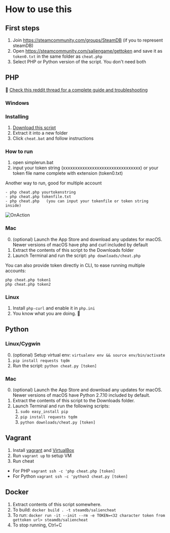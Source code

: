 # How to use this

## First steps

1. Join https://steamcommunity.com/groups/SteamDB (if you to represent steamDB)
2. Open https://steamcommunity.com/saliengame/gettoken and save it as `token0.txt` in the same folder as `cheat.php`
3. Select PHP or Python version of the script. You don't need both

## PHP

📣 [Check this reddit thread for a complete guide and troubleshooting](https://redd.it/8t5w8v)

### Windows
### Installing
1. [Download this script](https://github.com/SteamDatabase/SalienCheat/archive/master.zip)
2. Extract it into a new folder
3. Click `cheat.bat` and follow instructions

### How to run
1. open simplerun.bat
2. input your token string (xxxxxxxxxxxxxxxxxxxxxxxxxxxxxxxx) or your token file name complete with extension (token0.txt)


Another way to run, good for multiple account              
```
- php cheat.php yourtokenstring             
- php cheat.php tokenfile.txt                  
- php cheat.php   (you can input your tokenfile or token string inside)
```

![OnAction](https://i.imgur.com/6C9bwVC.png)

### Mac

0. (optional) Launch the App Store and download any updates for macOS. Newer versions of macOS have php and curl included by default
1. Extract the contents of this script to the Downloads folder
2. Launch Terminal and run the script: `php downloads/cheat.php`

You can also provide token directly in CLI, to ease running multiple accounts:
```
php cheat.php token1
php cheat.php token2
```

### Linux

1. Install `php-curl` and enable it in `php.ini`
2. You know what you are doing. 🐧






## Python

### Linux/Cygwin

0. (optional) Setup virtual env: `virtualenv env && source env/bin/activate`
1. `pip install requests tqdm`
2. Run the script: `python cheat.py [token]`

### Mac

0. (optional) Launch the App Store and download any updates for macOS. Newer versions of macOS have Python 2.7.10 included by default.
1. Extract the contents of this script to the Downloads folder.
2. Launch Terminal and run the following scripts:
   1. `sudo easy_install pip`
   2. `pip install requests tqdm`
   3. `python downloads/cheat.py [token]`

## Vagrant

1. Install [vagrant](https://www.vagrantup.com/downloads.html) and [VirtualBox](https://www.virtualbox.org/wiki/Downloads)
2. Run `vagrant up` to setup VM
3. Run cheat
  * For PHP `vagrant ssh -c 'php cheat.php [token]`
  * For Python `vagrant ssh -c 'python3 cheat.py [token]`

## Docker
1. Extract contents of this script somewhere.
2. To build: `docker build . -t steamdb/saliencheat`
3. To run: `docker run -it --init --rm -e TOKEN=<32 character token from gettoken url> steamdb/saliencheat`
4. To stop running, Ctrl+C

